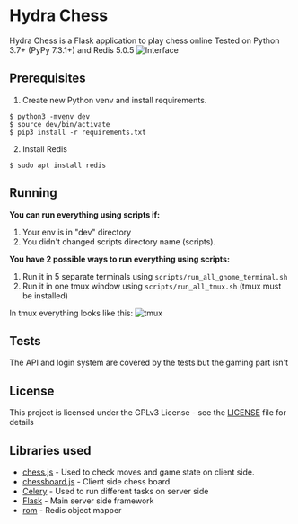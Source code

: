 # Hydra Chess

Hydra Chess is a Flask application to play chess online
Tested on Python 3.7+ (PyPy 7.3.1+) and Redis 5.0.5
![Interface](https://raw.githubusercontent.com/hashlib/hydraChess/master/hydraChess/static/img/hydra_chess.png)

## Prerequisites

1. Create new Python venv and install requirements.
```
$ python3 -mvenv dev
$ source dev/bin/activate
$ pip3 install -r requirements.txt
```

2. Install Redis
```
$ sudo apt install redis
```

## Running
**You can run everything using scripts if:**
1. Your env is in "dev" directory
2. You didn't changed scripts directory name (scripts).

**You have 2 possible ways to run everything using scripts:**
1. Run it in 5 separate terminals using ```scripts/run_all_gnome_terminal.sh```
2. Run it in one tmux window using ```scripts/run_all_tmux.sh``` (tmux must be installed)

In tmux everything looks like this:
![tmux](https://user-images.githubusercontent.com/43320720/79076597-11313480-7d04-11ea-8d25-51568a28e69d.png)


## Tests
The API and login system are covered by the tests but the gaming part isn't

## License

This project is licensed under the GPLv3 License - see the [LICENSE](LICENSE) file for details

## Libraries used

* [chess.js](https://github.com/jhlywa/chess.js) - Used to check moves and game state on client side.
* [chessboard.js](https://github.com/oakmac/chessboardjs) - Client side chess board
* [Celery](https://github.com/celery/celery) - Used to run different tasks on server side
* [Flask](https://github.com/pallets/flask) - Main server side framework
* [rom](https://github.com/josiahcarlson/rom) - Redis object mapper
